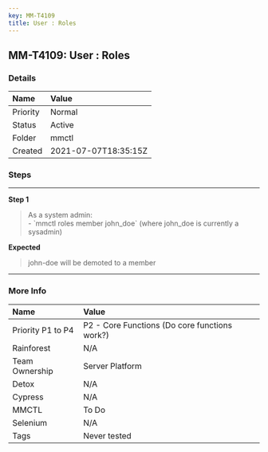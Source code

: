 ```yaml
---
key: MM-T4109
title: User : Roles
---
```


## MM-T4109: User : Roles

### Details

| Name     | Value                |
| :------- | :------------------- |
| Priority | Normal               |
| Status   | Active               |
| Folder   | mmctl                |
| Created  | 2021-07-07T18:35:15Z |

### Steps

<hr/>

**Step 1**

> <article>As a system admin:<br />- `mmctl roles member john_doe` (where john_doe is currently a sysadmin)</article>

**Expected**

> <article>john-doe will be demoted to a member</article>

<hr/>

### More Info

| Name              | Value                                         |
| :---------------- | :-------------------------------------------- |
| Priority P1 to P4 | P2 - Core Functions (Do core functions work?) |
| Rainforest        | N/A                                           |
| Team Ownership    | Server Platform                               |
| Detox             | N/A                                           |
| Cypress           | N/A                                           |
| MMCTL             | To Do                                         |
| Selenium          | N/A                                           |
| Tags              | Never tested                                  |
